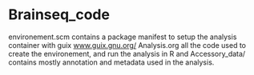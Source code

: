 # Brainseq_code
environement.scm contains a package manifest to setup the analysis container with guix www.guix.gnu.org/
Analysis.org all the code used to create the environement, and run the analysis in R and
Accessory_data/ contains mostly annotation and metadata used in the analysis. 
